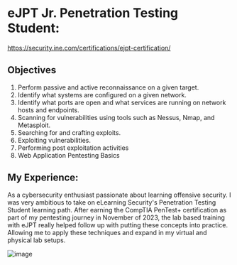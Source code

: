 # eJPT Jr. Penetration Testing Student:

https://security.ine.com/certifications/ejpt-certification/

## Objectives

1. Perform passive and active reconnaissance on a given target.
2. Identify what systems are configured on a given network. 
3. Identify what ports are open and what services are running on network hosts and endpoints.
4. Scanning for vulnerabilities using tools such as Nessus, Nmap, and Metasploit.
5. Searching for and crafting exploits.
6. Exploiting vulnerabilities.
7. Performing post exploitation activities
8. Web Application Pentesting Basics

## My Experience:

As a cybersecurity enthusiast passionate about learning offensive security. I was very ambitious to take on eLearning Security's Penetration Testing Student learning path. After earning the CompTIA PenTest+ certification as part of my pentesting journey in November of 2023, the lab based training with eJPT really helped follow up with putting these concepts into practice. Allowing me to apply these techniques and expand in my virtual and physical lab setups. 
   



![image](https://github.com/user-attachments/assets/03b877d7-9c85-42a2-a616-4f1b08a3cc63)

